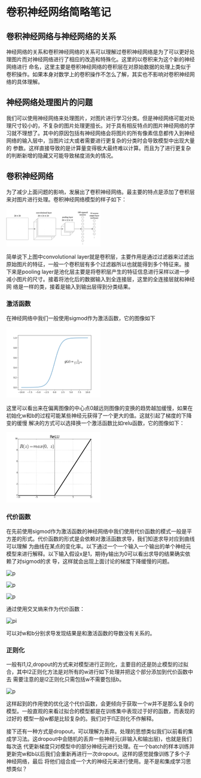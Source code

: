 # 卷积神经网络简略笔记

## 卷积神经网络与神经网络的关系
神经网络的关系和卷积神经网络的关系可以理解过卷积神经网络是为了可以更好处理图片而对神经网络进行了相应的改造和特殊化。这里的以卷积来为这个新的神经网络进行
命名，这里主要是卷积神经网络的卷积层在对原始数据的处理上类似于卷积操作。如果本身对数学上的卷积操作不怎么了解，其实也不影响对卷积神经网络的具体理解。

## 神经网络处理图片的问题
我们可以使用神经网络来处理图片，对图片进行学习分类。但是神经网络可能对处理尺寸较小的，不复杂的图片处理更擅长。对于具有相反特点的图片神经网络的学
习就不理想了。其中的原因包括有神经网络会将图片的所有像素信息都传入到神经网络的输入层中，当图片过大或者需要进行更复杂的分类时会导致模型中出现大量的
参数。这样直接导致的是计算量变得极大最终难以计算。而且为了进行更复杂的判断新增的隐藏又可能导致梯度消失的情况。

## 卷积神经网络
为了减少上面问题的影响，发展出了卷积神经网络。最主要的特点是添加了卷积层来对图片进行处理。卷积神经网络模型的样子如下：

<img src="https://github.com/MemoryCrash/MachineLearningPractice/blob/master/image/simple_conv.png" width=50% height=50%/>

简单说下上图中convolutional layer就是卷积层，主要作用是通过过滤器来过滤出原始图片的特征，一般一个卷积层有多个过滤器所以也就能得到多个特征来。接
下来是pooling layer是池化层主要是将卷积层产生的特征信息进行采样以进一步减小图片的尺寸。接着将池化后的数据输入到全连接层，这里的全连接层就和神经网
络是一样的类，接着是输入到输出层得到分类结果。

### 激活函数
在神经网络中我们一般使用sigmod作为激活函数，它的图像如下

<img src="https://github.com/MemoryCrash/MachineLearningPractice/blob/master/image/sigmoid.png" width=50% height=50%/>

这里可以看出来在偏离图像的中心点0越远则图像的变换的趋势越加缓慢，如果在初始化w和b的过程可能某些神经元获得了一个更大的值。这就引起了梯度的下降变的缓慢
解决的方式可以选择换一个激活函数比如relu函数，它的图像如下：

<img src="https://github.com/MemoryCrash/MachineLearningPractice/blob/master/image/relu.png" width=50% height=50%>

### 代价函数
在先前使用sigmod作为激活函数的神经网络中我们使用代价函数的模式一般是平方差的形式。代价函数的形式是会依赖对激活函数求导，我们知道求导对应到曲线可以理解
为曲线在某点的变化率。以下通过一个一个输入一个输出的单个神经元模型来进行解释。以下输入假设x是1，期待y输出为0可以看出求导的结果确实依赖了对sigmod的求
导，这样就会出现上面讨论的梯度下降缓慢的问题。

![p](http://latex.codecogs.com/png.latex?C=\frac{(y-a)^{2}}{2})

![p](http://latex.codecogs.com/png.latex?\frac{\partial&space;C}{\partial&space;w}=(a-y){\sigma&space;}'(z)x=a{\sigma&space;}'(z))

![p](http://latex.codecogs.com/png.latex?\frac{\partial&space;C}{\partial&space;b}=(a-y){\sigma&space;}'(z)=a{\sigma&space;}'(z))

通过使用交叉熵来作为代价函数：

![pi](http://latex.codecogs.com/png.latex?C=-\frac{1}{n}\sum_{x}[ylna&plus;(1-y)ln(1-a)])

可以对w和b分别求导发现结果是和激活函数的导数没有关系的。

### 正则化

一般有l1,l2,dropout的方式来对模型进行正则化，主要目的还是防止模型的过拟合，其中l2正则化方法是对所有的w进行如下处理并把这个部分添加到代价函数中去
需要注意的是l2正则化只需包括w不需要包括b。

![p](http://latex.codecogs.com/png.latex?C=-\frac{1}{n}\sum_{xj}[y_{j}lna_{j}^{L}&plus;(1-y_{j})ln(1-a_{j}^{L})]&plus;\frac{\lambda&space;}{2n}\sum_{w}w^{2})

这样起到的作用使的优化这个代价函数，会更倾向于获取一个w并不是那么复杂的模型。一般直观的来看过拟合的模型都是在训练集中表现过于好的函数，而表现的过好的
模型一般w都是比较复杂的。我们对于l1正则化不作解释。

接下还有一种方式是dropout，可以理解为丢弃。处理的思想类似我们以前看的集成学习法。这dropout中会随机的丢弃一些神经元(非输入和输出层)，也就是我们每次迭
代更新梯度只对模型中的部分神经元进行处理。在一个batch的样本训练并更新完w和b以后我们会重新再进行一次dropout。这样的感觉就像训练了多个子神经网络，最后
将他们组合成一个大的神经元来进行使用。是不是和集成学习思想类似？


